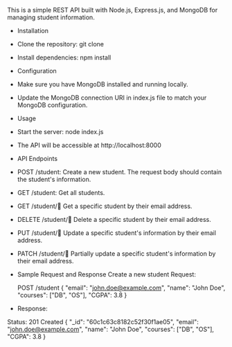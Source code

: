 This is a simple REST API built with Node.js, Express.js, and MongoDB for managing student information.

* Installation
* Clone the repository: git clone <repository-url>
* Install dependencies: npm install
* Configuration
* Make sure you have MongoDB installed and running locally.
* Update the MongoDB connection URI in index.js file to match your MongoDB configuration.
   
* Usage
   
* Start the server: node index.js
* The API will be accessible at http://localhost:8000
   
* API Endpoints
   
* POST /student: Create a new student. The request body should contain the student's information.
* GET /student: Get all students.
* GET /student/:email: Get a specific student by their email address.
* DELETE /student/:email: Delete a specific student by their email address.
* PUT /student/:email: Update a specific student's information by their email address.
* PATCH /student/:email: Partially update a specific student's information by their email address.
* Sample Request and Response
Create a new student
Request:

   POST /student
  {
    "email": "john.doe@example.com",
    "name": "John Doe",
    "courses": ["DB", "OS"],
    "CGPA": 3.8
  }
  
* Response:

Status: 201 Created
{
  "_id": "60c1c63c8182c52f30f1ae05",
  "email": "john.doe@example.com",
  "name": "John Doe",
  "courses": ["DB", "OS"],
  "CGPA": 3.8
}

